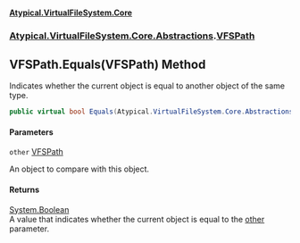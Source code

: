#### [Atypical.VirtualFileSystem.Core](Atypical.VirtualFileSystem.Core.md 'Atypical.VirtualFileSystem.Core')
### [Atypical.VirtualFileSystem.Core.Abstractions](Atypical.VirtualFileSystem.Core.Abstractions.md 'Atypical.VirtualFileSystem.Core.Abstractions').[VFSPath](Atypical.VirtualFileSystem.Core.Abstractions.VFSPath.md 'Atypical.VirtualFileSystem.Core.Abstractions.VFSPath')

## VFSPath.Equals(VFSPath) Method

Indicates whether the current object is equal to another object of the same type.

```csharp
public virtual bool Equals(Atypical.VirtualFileSystem.Core.Abstractions.VFSPath? other);
```
#### Parameters

<a name='Atypical.VirtualFileSystem.Core.Abstractions.VFSPath.Equals(Atypical.VirtualFileSystem.Core.Abstractions.VFSPath).other'></a>

`other` [VFSPath](Atypical.VirtualFileSystem.Core.Abstractions.VFSPath.md 'Atypical.VirtualFileSystem.Core.Abstractions.VFSPath')

An object to compare with this object.

#### Returns
[System.Boolean](https://docs.microsoft.com/en-us/dotnet/api/System.Boolean 'System.Boolean')  
A value that indicates whether the current object is equal to the [other](Atypical.VirtualFileSystem.Core.Abstractions.VFSPath.Equals(Atypical.VirtualFileSystem.Core.Abstractions.VFSPath).md#Atypical.VirtualFileSystem.Core.Abstractions.VFSPath.Equals(Atypical.VirtualFileSystem.Core.Abstractions.VFSPath).other 'Atypical.VirtualFileSystem.Core.Abstractions.VFSPath.Equals(Atypical.VirtualFileSystem.Core.Abstractions.VFSPath).other') parameter.